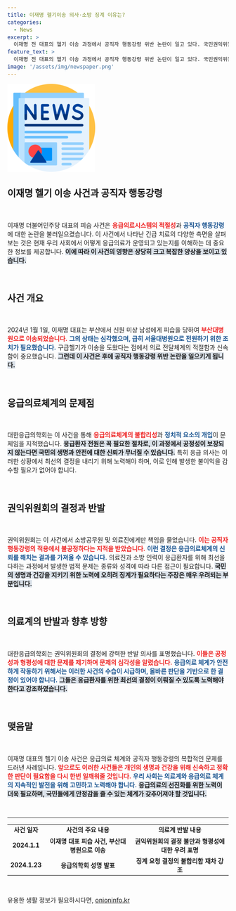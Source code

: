 ```yaml
---
title: 이재명 헬기이송 의사·소방 징계 이유는?
categories:
  - News
excerpt: >
  이재명 전 대표의 헬기 이송 과정에서 공직자 행동강령 위반 논란이 일고 있다. 국민권익위원회가 응급의학과 의사와 소방공무원에게 책임을 물은 반면, 이 전 대표는 면죄부를 얻어 공정성 논란이 일고 있다. 전문가들은 이를 두고 응급의료 체계에 심각한 영향을 미칠 것이라 경고했다.
feature_text: >
  이재명 전 대표의 헬기 이송 과정에서 공직자 행동강령 위반 논란이 일고 있다. 국민권익위원회가 응급의학과 의사와 소방공무원에게 책임을 물은 반면, 이 전 대표는 면죄부를 얻어 공정성 논란이 일고 있다. 전문가들은 이를 두고 응급의료 체계에 심각한 영향을 미칠 것이라 경고했다.
image: '/assets/img/newspaper.png'
---
```


<p><img src="/assets/img/newspaper.png" alt="kimp 속보" /></p>

<h2 data-ke-size="size26">이재명 헬기 이송 사건과 공직자 행동강령</h2>

<p data-ke-size="size16">&nbsp;</p>

<p>이재명 더불어민주당 대표의 피습 사건은 <b><span style="color: #ee2323;">응급의료시스템의 적절성</span></b>과 <b><span style="color: #1a5490;">공직자 행동강령</span></b>에 대한 논란을 불러일으켰습니다. 이 사건에서 나타난 긴급 치료의 다양한 측면을 살펴보는 것은 현재 우리 사회에서 어떻게 응급의료가 운영되고 있는지를 이해하는 데 중요한 정보를 제공합니다. <b><span style="background-color: #21538527;">이에 따라 이 사건의 영향은 상당히 크고 복잡한 양상을 보이고 있습니다.</span></b></p>

<p data-ke-size="size16">&nbsp;</p>

<h2 data-ke-size="size26">사건 개요</h2>

<p data-ke-size="size16">&nbsp;</p>

<p>2024년 1월 1일, 이재명 대표는 부산에서 신원 미상 남성에게 피습을 당하여 <b><span style="color: #ee2323;">부산대병원으로 이송되었습니다.</span></b> <b><span style="color: #1a5490;">그의 상태는 심각했으며, 급히 서울대병원으로 전원하기 위한 조치가 필요했습니다.</span></b> 구급헬기가 이송을 도왔다는 점에서 의료 전달체계의 적절함과 신속함이 중요했습니다. <b><span style="background-color: #21538527;">그런데 이 사건은 후에 공직자 행동강령 위반 논란을 일으키게 됩니다.</span></b></p>

<p data-ke-size="size16">&nbsp;</p>

<h2 data-ke-size="size26">응급의료체계의 문제점</h2>

<p data-ke-size="size16">&nbsp;</p>

<p>대한응급의학회는 이 사건을 통해 <b><span style="color: #ee2323;">응급의료체계의 불합리성</span></b>과 <b><span style="color: #1a5490;">정치적 요소의 개입</span></b>이 문제임을 지적했습니다. <b><span style="background-color: #21538527;">응급환자 전원은 꼭 필요한 절차로, 이 과정에서 공정성이 보장되지 않는다면 국민의 생명과 안전에 대한 신뢰가 무너질 수 있습니다.</span></b> 특히 응급 의사는 이러한 상황에서 최선의 결정을 내리기 위해 노력해야 하며, 이로 인해 발생한 불이익을 감수할 필요가 없어야 합니다. </p>

<p data-ke-size="size16">&nbsp;</p>

<h2 data-ke-size="size26">권익위원회의 결정과 반발</h2>

<p data-ke-size="size16">&nbsp;</p>

<p>권익위원회는 이 사건에서 소방공무원 및 의료진에게만 책임을 물었습니다. <b><span style="color: #ee2323;">이는 공직자 행동강령의 적용에서 불공정하다는 지적을 받았습니다.</span></b> <b><span style="color: #1a5490;">이런 결정은 응급의료체계의 신뢰를 해치는 결과를 가져올 수 있습니다.</span></b> 의료진과 소방 인력이 응급환자를 위해 최선을 다하는 과정에서 발생한 법적 문제는 종류와 성격에 따라 다른 접근이 필요합니다. <b><span style="background-color: #21538527;">국민의 생명과 건강을 지키기 위한 노력에 오히려 징계가 필요하다는 주장은 매우 우려되는 부분입니다.</span></b></p>

<p data-ke-size="size16">&nbsp;</p>

<h2 data-ke-size="size26">의료계의 반발과 향후 방향</h2>

<p data-ke-size="size16">&nbsp;</p>

<p>대한응급의학회는 권익위원회의 결정에 강력한 반발 의사를 표명했습니다. <b><span style="color: #ee2323;">이들은 공정성과 형평성에 대한 문제를 제기하며 문제의 심각성을 알렸습니다.</span></b> <b><span style="color: #1a5490;">응급의료 체계가 안전하게 작동하기 위해서는 이러한 사건의 수습이 시급하며, 올바른 판단을 기반으로 한 결정이 있어야 합니다.</span></b> <b><span style="background-color: #21538527;">그들은 응급환자를 위한 최선의 결정이 이뤄질 수 있도록 노력해야 한다고 강조하였습니다.</span></b></p>

<p data-ke-size="size16">&nbsp;</p>

<h2 data-ke-size="size26">맺음말</h2>

<p data-ke-size="size16">&nbsp;</p>

<p>이재명 대표의 헬기 이송 사건은 응급의료 체계와 공직자 행동강령의 복합적인 문제를 드러낸 사례입니다. <b><span style="color: #ee2323;">앞으로도 이러한 사건들은 개인의 생명과 건강을 위해 신속하고 정확한 판단이 필요함을 다시 한번 일깨워줄 것입니다.</span></b> <b><span style="color: #1a5490;">우리 사회는 의료계와 응급의료 체계의 지속적인 발전을 위해 고민하고 노력해야 합니다.</span></b> <b><span style="background-color: #21538527;">응급의료의 선진화를 위한 노력이 더욱 필요하며, 국민들에게 안정감을 줄 수 있는 체계가 갖추어져야 할 것입니다.</span></b></p>

<p data-ke-size="size16">&nbsp;</p>

<hr />

<table style="width: 100%;">
<tr>
<td style="text-align: center; height: 17px;"><b>사건 일자</b></td>
<td style="text-align: center; height: 17px;"><b>사건의 주요 내용</b></td>
<td style="text-align: center; height: 17px;"><b>의료계 반발 내용</b></td>
</tr>
<tr>
<td style="text-align: center; height: 17px;"><b>2024.1.1</b></td>
<td style="text-align: center; height: 17px;"><b>이재명 대표 피습 사건, 부산대병원으로 이송</b></td>
<td style="text-align: center; height: 17px;"><b>권익위원회의 결정 불만과 형평성에 대한 우려 표명</b></td>
</tr>
<tr>
<td style="text-align: center; height: 17px;"><b>2024.1.23</b></td>
<td style="text-align: center; height: 17px;"><b>응급의학회 성명 발표</b></td>
<td style="text-align: center; height: 17px;"><b>징계 요청 결정의 불합리함 재차 강조</b></td>
</tr>
</table>

<p data-ke-size="size16">&nbsp;</p>
유용한 생활 정보가 필요하시다면, <a href="https://onioninfo.kr" rel="dofollow">onioninfo.kr</a>


